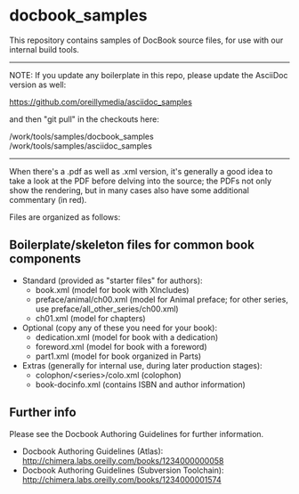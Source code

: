 # docbook_samples

This repository contains samples of DocBook source files, for use with our internal build tools.

----
NOTE: If you update any boilerplate in this repo, please update the AsciiDoc version as well:

https://github.com/oreillymedia/asciidoc_samples

and then "git pull" in the checkouts here:

/work/tools/samples/docbook_samples  
/work/tools/samples/asciidoc_samples

----

When there's a .pdf as well as .xml version, it's generally a good idea to take a look at the PDF before delving into the source; the PDFs not only show the rendering, but in many cases also have some additional commentary (in red).

Files are organized as follows:

## Boilerplate/skeleton files for common book components

* Standard (provided as "starter files" for authors):
  * book.xml       (model for book with XIncludes)
  * preface/animal/ch00.xml       (model for Animal preface; for other series, use preface/all\_other\_series/ch00.xml)
  * ch01.xml       (model for chapters)
* Optional (copy any of these you need for your book):
  * dedication.xml (model for book with a dedication)
  * foreword.xml   (model for book with a foreword)
  * part1.xml      (model for book organized in Parts)
* Extras (generally for internal use, during later production stages):
  * colophon/\<series\>/colo.xml (colophon)
  * book-docinfo.xml (contains ISBN and author information)

## Further info

Please see the Docbook Authoring Guidelines for further information.

* Docbook Authoring Guidelines (Atlas): http://chimera.labs.oreilly.com/books/1234000000058
* Docbook Authoring Guidelines (Subversion Toolchain): http://chimera.labs.oreilly.com/books/1234000001574
